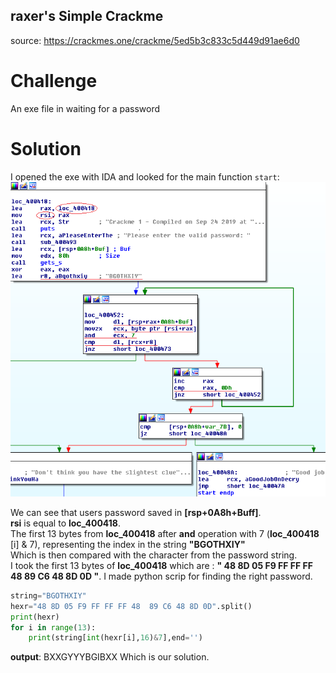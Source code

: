 ## raxer's Simple Crackme
source: https://crackmes.one/crackme/5ed5b3c833c5d449d91ae6d0

# Challenge

An exe file in waiting for a password

# Solution

I opened the exe with IDA and looked for the main function `start`:\
![](main.png)

We can see that users password saved in __[rsp+0A8h+Buff]__.\
__rsi__ is equal to __loc_400418__.\
The first 13 bytes from __loc_400418__ after __and__ operation with 7 (__loc_400418__ [i] & 7), representing the index in the string __"BGOTHXIY"__\
Which is then compared with the character from the password string.\
I took the first 13 bytes of __loc_400418__ which are :  __" 48 8D 05 F9 FF FF FF 48  89 C6 48 8D 0D "__.
I made python scrip for finding the right password.
```python
string="BGOTHXIY"
hexr="48 8D 05 F9 FF FF FF 48  89 C6 48 8D 0D".split()
print(hexr)
for i in range(13):
    print(string[int(hexr[i],16)&7],end='')
```

__output__: BXXGYYYBGIBXX Which is our solution.
